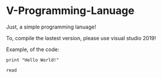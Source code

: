 # V-Programming-Lanuage
Just, a simple programming lanuage!

To, compile the lastest version, please use visual studio 2019!

Example, of the code:

`print "Hello World!"`

`read`

